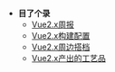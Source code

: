 - __目了个录__
  - [Vue2.x周报](/weekly)  
  - [Vue2.x构建配置](/)  
  - [Vue2.x周边搭档](/)  
  - [Vue2.x产出的工艺品](/)  